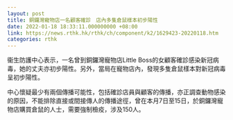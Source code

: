 ```yaml
---
layout: post
title: 銅鑼灣寵物店一名顧客確診　店內多隻倉鼠樣本初步陽性
date: 2022-01-18 18:33:11.000000000 +08:00
link: https://news.rthk.hk/rthk/ch/component/k2/1629423-20220118.htm
categories: rthk
---
```


衞生防護中心表示，一名曾到銅鑼灣寵物店Little Boss的女顧客確診感染新冠病毒，她的丈夫亦初步陽性。另外，當局在寵物店內，發現多隻倉鼠樣本對新冠病毒呈初步陽性。

中心懷疑最少有兩個傳播可能性，包括確診店員與顧客的傳播，亦正調查動物感染的原因，不能排除直接或間接傳人的傳播途徑，曾在本月7日至15日，於銅鑼灣寵物店購買倉鼠的人士，需要強制檢疫，涉及150人。
